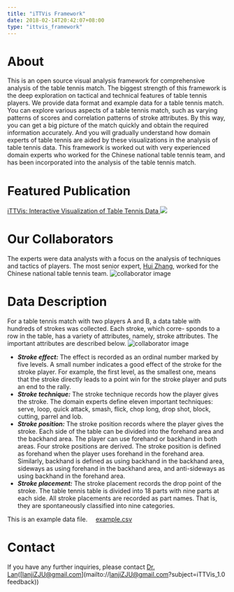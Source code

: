```yaml
---
title: "iTTVis Framework"
date: 2018-02-14T20:42:07+08:00
type: "ittvis_framework"
---
```

# About
This is an open source visual analysis framework for comprehensive analysis of the table tennis match. The biggest strength of this framework is the deep exploration on tactical and technical features of table tennis players. We provide data format and example data for a table tennis match. You can explore various aspects of a table tennis match, such as varying patterns of scores and correlation patterns of stroke attributes. By this way, you can get a big picture of the match quickly and obtain the required information accurately. And you will gradually understand how domain experts of table tennis are aided by these visualizations in the analysis of table tennis data. This framework is worked out with very experienced domain experts who worked for the Chinese national table tennis team, and has been incorporated into the analysis of the table tennis match.

# Featured Publication
<div class="link publication">
  <a href="/publications/ittvis">
    <i class="fa fa-book"></i>iTTVis: Interactive Visualization of Table Tennis Data
  </a>
  <img src="/images/ittvis_framework/ittvis_paper.png">
</div>

# Our Collaborators
The experts were data analysts with a focus on the analysis of techniques and tactics of players. The most senior expert, [Hui Zhang](http://mypage.zju.edu.cn/sports_science_zhanghui), worked for the Chinese national table tennis team.
![collaborator image](/images/ittvis_framework/collaborator.png)

# Data Description
For a table tennis match with two players A and B, a data table with hundreds of strokes was collected. Each stroke, which corre- sponds to a row in the table, has a variety of attributes, namely, stroke attributes. The important attributes are described below.
![collaborator image](/images/ittvis_framework/data_description.jpg)

* _**Stroke effect:**_ The effect is recorded as an ordinal number marked by five levels. A small number indicates a good effect of the stroke for the stroke player. For example, the first level, as the smallest one, means that the stroke directly leads to a point win for the stroke player and puts an end to the rally.
* _**Stroke technique:**_ The stroke technique records how the player gives the stroke. The domain experts define eleven important techniques: serve, loop, quick attack, smash, flick, chop long, drop shot, block, cutting, parrel and lob.
* _**Stroke position:**_ The stroke position records where the player gives the stroke. Each side of the table can be divided into the forehand area and the backhand area. The player can use forehand or backhand in both areas. Four stroke positions are derived. The stroke position is defined as forehand when the player uses forehand in the forehand area. Similarly, backhand is defined as using backhand in the backhand area, sideways as using forehand in the backhand area, and anti-sideways as using backhand in the forehand area.
* _**Stroke placement:**_ The stroke placement records the drop point of the stroke. The table tennis table is divided into 18 parts with nine parts at each side. All stroke placements are recorded as part names. That is, they are spontaneously classified into nine categories.

<p class="link">
  This is an example data file.
  <a href="/files/ittvis_data.csv">
    <i class="fa fa-file-excel-o" style="margin-left: 10px; margin-right: 5px;"></i>example.csv
  </a>
</p>

# Contact
If you have any further inquiries, please contact [Dr. Lan](lanjizju.github.io/)([lanjiZJU@gmail.com](mailto://lanjiZJU@gmail.com?subject=iTTVis_1.0 feedback))
